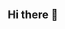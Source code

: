 ## Hi there 👋

<!--
- 🔭 I’m currently working on Virtual stock Exchange project.
- Another project a is a fundraising platform for small businesses.
- 🌱 I’m currently learning Java as a final year student at CPUT
- 💬 Passionate about business and always coming up with business solutions.
- 📫 How to reach me: tlotlananggabonewe@gmail.com
- 
-->
